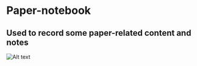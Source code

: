 # Paper-notebook
## Used to record some paper-related content and notes
![Alt text](https://github.com/Ice-iron/Paper-notebook/blob/main/Picture/best.jpg)

